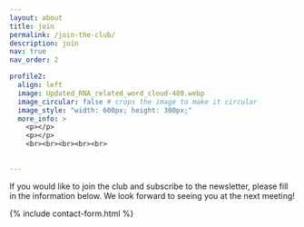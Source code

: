 ```yaml
---
layout: about
title: join
permalink: /join-the-club/
description: join
nav: true
nav_order: 2

profile2:
  align: left
  image: Updated_RNA_related_word_cloud-480.webp
  image_circular: false # crops the image to make it circular
  image_style: "width: 600px; height: 300px;"
  more_info: >
    <p></p>
    <p></p>
    <br><br><br><br><br>

    
---
```



If you would like to join the club and subscribe to the newsletter, please fill in the information below. We look forward to seeing you at the next meeting!

{% include contact-form.html %}



